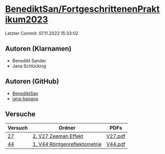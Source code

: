 # [BenediktSan/FortgeschrittenenPraktikum2023](https://github.com/BenediktSan/FortgeschrittenenPraktikum2023)

Letzter Commit: 07.11.2022 15:33:02

## Autoren (Klarnamen)
- Benedikt Sander
- Jana Schlücking

## Autoren (GitHub)
- [BenediktSan](https://github.com/BenediktSan)
- [jana-banana](https://github.com/jana-banana)

## Versuche

|       Versuch        |                                                                                Ordner                                                                                 |                                                                                                 PDFs                                                                                                  |
|----------------------|-----------------------------------------------------------------------------------------------------------------------------------------------------------------------|-------------------------------------------------------------------------------------------------------------------------------------------------------------------------------------------------------|
|[27](../../versuch/27)|[2. V27 Zeeman Effekt](https://github.com/BenediktSan/FortgeschrittenenPraktikum2023/tree/main/Versuche%20Semester%20VII/2.%20V27%20Zeeman%20Effekt)                   |[V27.pdf](https://docs.google.com/viewer?url=https://raw.githubusercontent.com/BenediktSan/FortgeschrittenenPraktikum2023/main/Versuche%20Semester%20VII/2.%20V27%20Zeeman%20Effekt/V27.pdf)           |
|[44](../../versuch/44)|[1. V44 Röntgenreflektometrie](https://github.com/BenediktSan/FortgeschrittenenPraktikum2023/tree/main/Versuche%20Semester%20VII/1.%20V44%20R%C3%B6ntgenreflektometrie)|[V44.pdf](https://docs.google.com/viewer?url=https://raw.githubusercontent.com/BenediktSan/FortgeschrittenenPraktikum2023/main/Versuche%20Semester%20VII/1.%20V44%20R%C3%B6ntgenreflektometrie/V44.pdf)|
